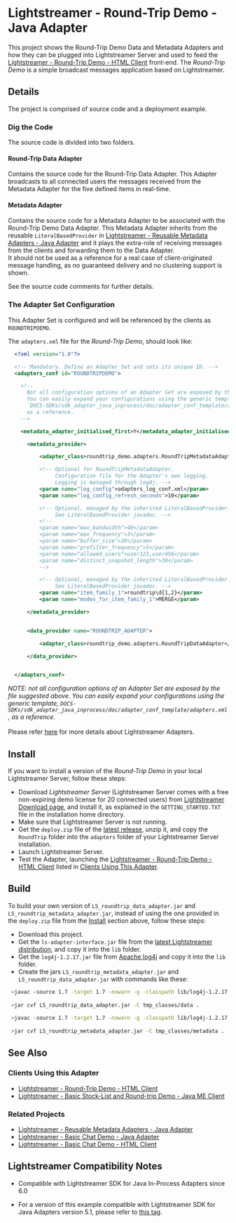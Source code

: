 # Lightstreamer - Round-Trip Demo - Java Adapter

<!-- START DESCRIPTION lightstreamer-example-roundtrip-adapter-java -->

This project shows the Round-Trip Demo Data and Metadata Adapters and how they can be plugged into Lightstreamer Server and used to feed the [Lightstreamer - Round-Trip Demo - HTML Client](https://github.com/Lightstreamer/Lightstreamer-example-RoundTrip-client-javascript) front-end.
The *Round-Trip Demo* is a simple broadcast messages application based on Lightstreamer.

## Details

The project is comprised of source code and a deployment example. 

### Dig the Code

The source code is divided into two folders.

#### Round-Trip Data Adapter
Contains the source code for the Round-Trip Data Adapter. This Adapter broadcasts to all connected users the messages received from the Metadata Adapter for the five defined items in real-time.<br>

#### Metadata Adapter
Contains the source code for a Metadata Adapter to be associated with the Round-Trip Demo Data Adapter. This Metadata Adapter inherits from the reusable `LiteralBasedProvider` in [Lightstreamer - Reusable Metadata Adapters - Java Adapter](https://github.com/Lightstreamer/Lightstreamer-example-ReusableMetadata-adapter-java) and it plays the extra-role of receiving messages from the clients and forwarding them to the Data Adapter.<br>
It should not be used as a reference for a real case of client-originated message handling, as no guaranteed delivery and no clustering support is shown.
<br>

See the source code comments for further details.

<!-- END DESCRIPTION lightstreamer-example-roundtrip-adapter-java -->

### The Adapter Set Configuration

This Adapter Set is configured and will be referenced by the clients as `ROUNDTRIPDEMO`. 

The `adapters.xml` file for the *Round-Trip Demo*, should look like:
```xml      
  <?xml version="1.0"?>

  <!-- Mandatory. Define an Adapter Set and sets its unique ID. -->
  <adapters_conf id="ROUNDTRIPDEMO">

    <!--
      Not all configuration options of an Adapter Set are exposed by this file.
      You can easily expand your configurations using the generic template,
      `DOCS-SDKs/sdk_adapter_java_inprocess/doc/adapter_conf_template/adapters.xml`,
      as a reference.
    -->

    <metadata_adapter_initialised_first>Y</metadata_adapter_initialised_first>

      <metadata_provider>

          <adapter_class>roundtrip_demo.adapters.RoundTripMetadataAdapter</adapter_class>

          <!-- Optional for RoundTripMetadataAdapter.
               Configuration file for the Adapter's own logging.
               Logging is managed through log4j. -->
          <param name="log_config">adapters_log_conf.xml</param>
          <param name="log_config_refresh_seconds">10</param>

          <!-- Optional, managed by the inherited LiteralBasedProvider.
               See LiteralBasedProvider javadoc. -->
          <!--
          <param name="max_bandwidth">40</param>
          <param name="max_frequency">3</param>
          <param name="buffer_size">30</param>
          <param name="prefilter_frequency">5</param>
          <param name="allowed_users">user123,user456</param>
          <param name="distinct_snapshot_length">30</param>
          -->

          <!-- Optional, managed by the inherited LiteralBasedProvider.
               See LiteralBasedProvider javadoc. -->
          <param name="item_family_1">roundtrip\d{1,2}</param>
          <param name="modes_for_item_family_1">MERGE</param>

      </metadata_provider>


      <data_provider name="ROUNDTRIP_ADAPTER">

          <adapter_class>roundtrip_demo.adapters.RoundTripDataAdapter</adapter_class>

      </data_provider>


  </adapters_conf>
```

<i>NOTE: not all configuration options of an Adapter Set are exposed by the file suggested above. 
You can easily expand your configurations using the generic template, `DOCS-SDKs/sdk_adapter_java_inprocess/doc/adapter_conf_template/adapters.xml`, as a reference.</i><br>
<br>
Please refer [here](http://www.lightstreamer.com/docs/base/General%20Concepts.pdf) for more details about Lightstreamer Adapters.<br>

## Install

If you want to install a version of the *Round-Trip Demo* in your local Lightstreamer Server, follow these steps:

* Download *Lightstreamer Server* (Lightstreamer Server comes with a free non-expiring demo license for 20 connected users) from [Lightstreamer Download page](http://www.lightstreamer.com/download.htm), and install it, as explained in the `GETTING_STARTED.TXT` file in the installation home directory.
* Make sure that Lightstreamer Server is not running.
* Get the `deploy.zip` file of the [latest release](https://github.com/Lightstreamer/Lightstreamer-example-RoundTrip-adapter-java/releases), unzip it, and copy the `RoundTrip` folder into the `adapters` folder of your Lightstreamer Server installation.
* Launch Lightstreamer Server.
* Test the Adapter, launching the [Lightstreamer - Round-Trip Demo - HTML Client](https://github.com/Lightstreamer/Lightstreamer-example-RoundTrip-client-javascript) listed in [Clients Using This Adapter](https://github.com/Lightstreamer/Lightstreamer-example-RoundTrip-adapter-java#clients-using-this-adapter).

## Build

To build your own version of `LS_roundtrip_data_adapter.jar` and ` LS_roundtrip_metadata_adapter.jar`, instead of using the one provided in the `deploy.zip` file from the [Install](https://github.com/Lightstreamer/Lightstreamer-example-RoundTrip-adapter-java#install) section above, follow these steps:

* Download this project.
* Get the `ls-adapter-interface.jar` file from the [latest Lightstreamer distribution](http://www.lightstreamer.com/download), and copy it into the `lib` folder.
* Get the `log4j-1.2.17.jar` file from [Apache log4j](https://logging.apache.org/log4j/1.2/) and copy it into the `lib` folder.
* Create the jars `LS_roundtrip_metadata_adapter.jar` and `LS_roundtrip_data_adapter.jar` with commands like these:
```sh
 >javac -source 1.7 -target 1.7 -nowarn -g -classpath lib/log4j-1.2.17.jar;lib/ls-adapter-interface/ls-adapter-interface.jar -sourcepath src/src_data -d tmp_classes/data src/src_roundtrip/roundtrip_demo/adapters/RoundTripDataAdapter.java
 
 >jar cvf LS_roundtrip_data_adapter.jar -C tmp_classes/data .
 
 >javac -source 1.7 -target 1.7 -nowarn -g -classpath lib/log4j-1.2.17.jar;lib/ls-adapter-interface/ls-adapter-interface.jar;LS_roundtrip_data_adapter.jar -sourcepath src/src_metadata -d tmp_classes/metadata src/src_metadata/roundtrip_demo/adapters/RoundTripMetadataAdapter.java
 
 >jar cvf LS_roundtrip_metadata_adapter.jar -C tmp_classes/metadata .
```

## See Also

### Clients Using this Adapter
<!-- START RELATED_ENTRIES -->

* [Lightstreamer - Round-Trip Demo - HTML Client](https://github.com/Lightstreamer/Lightstreamer-example-RoundTrip-client-javascript)
* [Lightstreamer - Basic Stock-List and Round-trip Demo - Java ME Client](https://github.com/Lightstreamer/Lightstreamer-example-StockList-client-midlet)

<!-- END RELATED_ENTRIES -->

### Related Projects

* [Lightstreamer - Reusable Metadata Adapters - Java Adapter](https://github.com/Lightstreamer/Lightstreamer-example-ReusableMetadata-adapter-java)
* [Lightstreamer - Basic Chat Demo - Java Adapter](https://github.com/Lightstreamer/Lightstreamer-example-Chat-adapter-java)
* [Lightstreamer - Basic Chat Demo - HTML Client](https://github.com/Lightstreamer/Lightstreamer-example-Chat-client-javascript)

## Lightstreamer Compatibility Notes

* Compatible with Lightstreamer SDK for Java In-Process Adapters since 6.0
- For a version of this example compatible with Lightstreamer SDK for Java Adapters version 5.1, please refer to [this tag](https://github.com/Lightstreamer/Lightstreamer-example-RoundTrip-adapter-java/tree/for_Lightstreamer_5.1).

